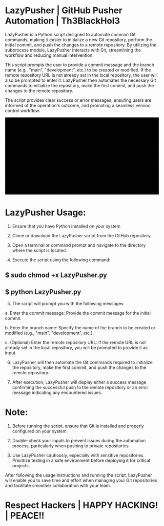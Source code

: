 # LazyPusher | GitHub Pusher Automation | Th3BlackHol3
LazyPusher is a Python script designed to automate common Git commands, making it easier to initialize a new Git repository, perform the initial commit, and push the changes to a remote repository. By utilizing the subprocess module, LazyPusher interacts with Git, streamlining the workflow and reducing manual intervention. 

This script prompts the user to provide a commit message and the branch name (e.g., "main", "development", etc.) to be created or modified. If the remote repository URL is not already set in the local repository, the user will also be prompted to enter it. LazyPusher then automates the necessary Git commands to initialize the repository, make the first commit, and push the changes to the remote repository.

The script provides clear success or error messages, ensuring users are informed of the operation's outcome, and promoting a seamless version control workflow.

<p align="center">
  <img src="https://github.com/Th3BlackHol3/LazyPusher/blob/main/LazyCat%20-%20Th3BlackHol3%20Cover.gif">
</p>

# LazyPusher Usage:

1. Ensure that you have Python installed on your system.

2. Clone or download the LazyPusher script from the GitHub repository.

3. Open a terminal or command prompt and navigate to the directory where the script is located.

4. Execute the script using the following command:

##    $ sudo chmod +x LazyPusher.py

##    $ python LazyPusher.py

5. The script will prompt you with the following messages:

  a. Enter the commit message: Provide the commit message for the initial commit.

  b. Enter the branch name: Specify the name of the branch to be created or modified (e.g., "main", "development", etc.).

  c. (Optional) Enter the remote repository URL: If the remote URL is not already set in the local repository, you will be prompted to provide it as input.

6. LazyPusher will then automate the Git commands required to initialize the repository, make the first commit, and push the changes to the remote repository.

7. After execution, LazyPusher will display either a success message confirming the successful push to the remote repository or an error message indicating any encountered issues.

# Note:

1. Before running the script, ensure that Git is installed and properly configured on your system.

2. Double-check your inputs to prevent issues during the automation process, particularly when pushing to private repositories.

3. Use LazyPusher cautiously, especially with sensitive repositories. Prioritize testing in a safe environment before deploying it for critical projects.

After following the usage instructions and running the script, LazyPusher will enable you to save time and effort when managing your Git repositories and facilitate smoother collaboration with your team.

# Respect Hackers | HAPPY HACKING! | PEACE!!
